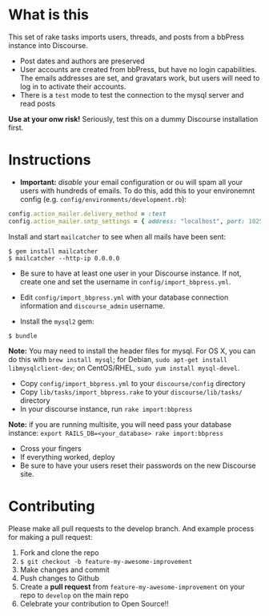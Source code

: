# What is this

This set of rake tasks imports users, threads, and posts from a bbPress
instance into Discourse.

* Post dates and authors are preserved
* User accounts are created from bbPress, but have no login
  capabilities. The emails addresses are set, and gravatars work, but
users will need to log in to activate their accounts.
* There is a `test` mode to test the connection to the mysql server and
  read posts


**Use at your onw risk!** Seriously, test this on a dummy Discourse
installation first.


# Instructions

* **Important:** *disable* your email configuration or ou will spam all
  your users with hundreds of emails. To do this, add this to your
environemnt config (e.g. `config/environments/development.rb`):

```ruby
config.action_mailer.delivery_method = :test
config.action_mailer.smtp_settings = { address: "localhost", port: 1025 }
```

Install and start `mailcatcher` to see when all mails have been sent:

```shell
$ gem install mailcatcher
$ mailcatcher --http-ip 0.0.0.0
```

* Be sure to have at least one user in your Discourse instance. If not,
  create one and set the username in `config/import_bbpress.yml`.

* Edit `config/import_bbpress.yml` with your database connection
  information and `discourse_admin` username.

* Install the `mysql2` gem:

```
$ bundle
```

**Note:** You may need to install the header files for mysql. For OS X,
you can do this with `brew install mysql`; for Debian, `sudo apt-get
install libmysqlclient-dev`; on CentOS/RHEL, `sudo yum install
mysql-devel`.


* Copy `config/import_bbpress.yml` to your `discourse/config` directory
* Copy `lib/tasks/import_bbpress.rake` to your `discourse/lib/tasks/`
  directory
* In your discourse instance, run `rake import:bbpress`

**Note:** if you are running multisite, you will need pass your database
instance: `export RAILS_DB=<your_database> rake import:bbpress`

* Cross your fingers
* If everything worked, deploy
* Be sure to have your users reset their passwords on the new Discourse
  site.

# Contributing


Please make all pull requests to the develop branch. And example process
for making a pull request:

1. Fork and clone the repo
1. `$ git checkout -b feature-my-awesome-improvement`
1. Make changes and commit
1. Push changes to Github
1. Create a **pull request** from `feature-my-awesome-improvement` on
   your repo to `develop` on the main repo
1. Celebrate your contribution to Open Source!!
